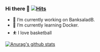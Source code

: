 ### Hi there 👋 [![Hits](https://hits.seeyoufarm.com/api/count/incr/badge.svg?url=https%3A%2F%2Fgithub.com%2Fsolone313%2Fhit-counter&count_bg=%233DA1C8&title_bg=%23555555&icon=&icon_color=%23E7E7E7&title=hits&edge_flat=false)](https://hits.seeyoufarm.com)
- 🔭 I’m currently working on BanksaladB.  
- 🌱 I’m currently learning Docker. 
- ⛹️‍ I love basketball

[![Anurag's github stats](https://github-readme-stats.vercel.app/api?username=solone313)](https://github.com/anuraghazra/github-readme-stats)


